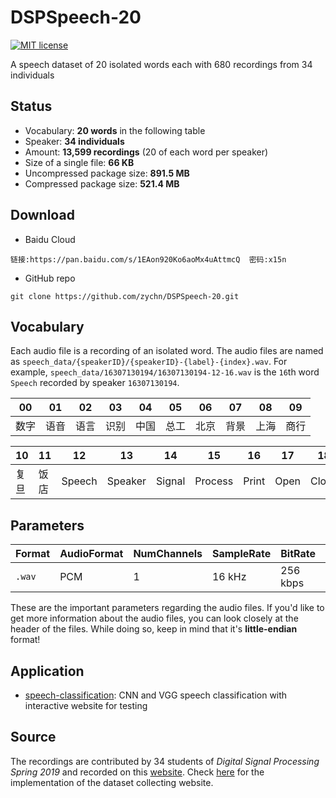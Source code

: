 # DSPSpeech-20

[![MIT license](https://img.shields.io/badge/license-MIT-e78ac3.svg)](https://mit-license.org)

A speech dataset of 20 isolated words each with 680 recordings from 34 individuals

## Status

* Vocabulary: __20 words__ in the following table
* Speaker: __34 individuals__
* Amount: __13,599 recordings__ (20 of each word per speaker)
* Size of a single file: __66 KB__
* Uncompressed package size: __891.5 MB__
* Compressed package size: __521.4 MB__

## Download

* Baidu Cloud
```
链接:https://pan.baidu.com/s/1EAon920Ko6aoMx4uAttmcQ  密码:x15n
```

* GitHub repo
```
git clone https://github.com/zychn/DSPSpeech-20.git
```

## Vocabulary

Each audio file is a recording of an isolated word. The audio files are named as `speech_data/{speakerID}/{speakerID}-{label}-{index}.wav`. For example, `speech_data/16307130194/16307130194-12-16.wav` is the `16`th word `Speech` recorded by speaker `16307130194`.

|  00    |   01  |    02  |   03  |    04    |    05 |   06   |  07   |    08  |    09    |
| ------ | ------ | ------ | ------- | ------- |------ | ------ | ------ | ------- | ------- |
| 数字    | 语音   | 语言   | 识别     | 中国    | 总工    | 北京   | 背景   | 上海     | 商行    |

|  10    |   11  |    12  |   13  |    14    |    15 |   16   |  17   |    18  |    19    |
| ------ | ------ | ------ | ------- | ------- |------ | ------ | ------ | ------- | ------- |
| 复旦    | 饭店   | Speech | Speaker | Signal  |Process | Print | Open   | Close   | Project |

## Parameters

| Format | AudioFormat | NumChannels | SampleRate | BitRate | BitDepth | length |
| ------ | ------ | ------ | ------- | ------- | ------- | ------- |
| `.wav` | PCM | 1 | 16 kHz | 256 kbps | 16 bits | ~2 s |

These are the important parameters regarding the audio files. 
If you'd like to get more information about the audio files, 
you can look closely at the header of the files.
While doing so, keep in mind that it's __little-endian__ format!

## Application

* [speech-classification](https://github.com/zychn/speech-classification): CNN and VGG speech classification with interactive website for testing

## Source

The recordings are contributed by 34 students of _Digital Signal Processing Spring 2019_ and recorded on this [website](https://zychn.github.io/audio-collector/). Check [here](https://github.com/zychn/audio-collector) for the implementation of the dataset collecting website.
